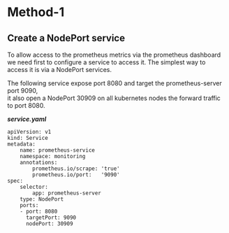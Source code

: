 # Method-1 
## Create a NodePort service
To allow access to the prometheus metrics via the prometheus dashboard we need first to configure 
a service to access it. The simplest way to access it is via a NodePort services.

The following service expose port 8080 and target the prometheus-server port 9090,  
it also open a NodePort 30909 on all kubernetes nodes the forward traffic to port 8080.

***service.yaml***
```
apiVersion: v1
kind: Service
metadata:
    name: prometheus-service
    namespace: monitoring
    annotations:
        prometheus.io/scrape: 'true'
        prometheus.io/port:   '9090'
spec:
    selector:
        app: prometheus-server
    type: NodePort
    ports:
    - port: 8080
      targetPort: 9090 
      nodePort: 30909
```